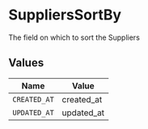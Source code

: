 # SuppliersSortBy

The field on which to sort the Suppliers


## Values

| Name         | Value        |
| ------------ | ------------ |
| `CREATED_AT` | created_at   |
| `UPDATED_AT` | updated_at   |